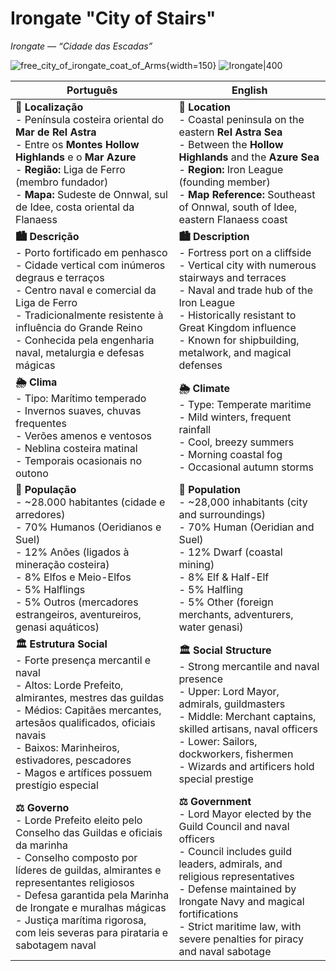 ﻿# Irongate "City of Stairs"  
*Irongate — “Cidade das Escadas”*  

![free_city_of_irongate_coat_of_Arms](assets/location/free_city_of_irongate_coat_of_Arms.gif){width=150}
![Irongate|400](assets/location/free_city_of_irongate.jpg)  

| Português                                                                                                                                                                                                                                                                                                                                                   | English                                                                                                                                                                                                                                                                                                                                           |
| ----------------------------------------------------------------------------------------------------------------------------------------------------------------------------------------------------------------------------------------------------------------------------------------------------------------------------------------------------------- | ------------------------------------------------------------------------------------------------------------------------------------------------------------------------------------------------------------------------------------------------------------------------------------------------------------------------------------------------- |
| **📍 Localização**<br>- Península costeira oriental do **Mar de Rel Astra**<br>- Entre os **Montes Hollow Highlands** e o **Mar Azure**<br>- **Região:** Liga de Ferro (membro fundador)<br>- **Mapa:** Sudeste de Onnwal, sul de Idee, costa oriental da Flanaess                                                                                         | **📍 Location**<br>- Coastal peninsula on the eastern **Rel Astra Sea**<br>- Between the **Hollow Highlands** and the **Azure Sea**<br>- **Region:** Iron League (founding member)<br>- **Map Reference:** Southeast of Onnwal, south of Idee, eastern Flanaess coast                                                                                 |
| **🏙️ Descrição**<br>- Porto fortificado em penhasco<br>- Cidade vertical com inúmeros degraus e terraços<br>- Centro naval e comercial da Liga de Ferro<br>- Tradicionalmente resistente à influência do Grande Reino<br>- Conhecida pela engenharia naval, metalurgia e defesas mágicas                                                                    | **🏙️ Description**<br>- Fortress port on a cliffside<br>- Vertical city with numerous stairways and terraces<br>- Naval and trade hub of the Iron League<br>- Historically resistant to Great Kingdom influence<br>- Known for shipbuilding, metalwork, and magical defenses                                                                       |
| **🌦️ Clima**<br>- Tipo: Marítimo temperado<br>- Invernos suaves, chuvas frequentes<br>- Verões amenos e ventosos<br>- Neblina costeira matinal<br>- Temporais ocasionais no outono                                                                                                                                                                           | **🌦️ Climate**<br>- Type: Temperate maritime<br>- Mild winters, frequent rainfall<br>- Cool, breezy summers<br>- Morning coastal fog<br>- Occasional autumn storms                                                                                                                                                                               |
| **👥 População**<br>- ~28.000 habitantes (cidade e arredores)<br>- 70% Humanos (Oeridianos e Suel)<br>- 12% Anões (ligados à mineração costeira)<br>- 8% Elfos e Meio-Elfos<br>- 5% Halflings<br>- 5% Outros (mercadores estrangeiros, aventureiros, genasi aquáticos)                                                                                         | **👥 Population**<br>- ~28,000 inhabitants (city and surroundings)<br>- 70% Human (Oeridian and Suel)<br>- 12% Dwarf (coastal mining)<br>- 8% Elf & Half-Elf<br>- 5% Halfling<br>- 5% Other (foreign merchants, adventurers, water genasi)                                                                                                           |
| **🏛️ Estrutura Social**<br>- Forte presença mercantil e naval<br>- Altos: Lorde Prefeito, almirantes, mestres das guildas<br>- Médios: Capitães mercantes, artesãos qualificados, oficiais navais<br>- Baixos: Marinheiros, estivadores, pescadores<br>- Magos e artífices possuem prestígio especial                                                       | **🏛️ Social Structure**<br>- Strong mercantile and naval presence<br>- Upper: Lord Mayor, admirals, guildmasters<br>- Middle: Merchant captains, skilled artisans, naval officers<br>- Lower: Sailors, dockworkers, fishermen<br>- Wizards and artificers hold special prestige                                                                   |
| **⚖️ Governo**<br>- Lorde Prefeito eleito pelo Conselho das Guildas e oficiais da marinha<br>- Conselho composto por líderes de guildas, almirantes e representantes religiosos<br>- Defesa garantida pela Marinha de Irongate e muralhas mágicas<br>- Justiça marítima rigorosa, com leis severas para pirataria e sabotagem naval                         | **⚖️ Government**<br>- Lord Mayor elected by the Guild Council and naval officers<br>- Council includes guild leaders, admirals, and religious representatives<br>- Defense maintained by Irongate Navy and magical fortifications<br>- Strict maritime law, with severe penalties for piracy and naval sabotage                                  |
